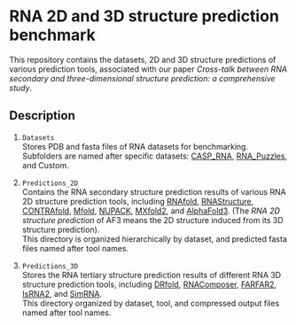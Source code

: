# RNA 2D and 3D structure prediction benchmark

This repository contains the datasets, 2D and 3D structure predictions of various prediction tools, associated with our paper *Cross-talk between RNA secondary and three-dimensional structure prediction: a comprehensive study*.

## Description  

1. `Datasets`  
Stores PDB and fasta files of RNA datasets for benchmarking.\
Subfolders are named after specific datasets: [CASP_RNA](https://predictioncenter.org/casp15/index.cgi), [RNA_Puzzles](https://www.rnapuzzles.org/), and Custom.  

2. `Predictions_2D`  
Contains the RNA secondary structure prediction results of various RNA 2D structure prediction tools, including
[RNAfold](http://rna.tbi.univie.ac.at/cgi-bin/RNAWebSuite/RNAfold.cgi),
[RNAStructure](https://doi.org/10.1186/1471-2105-11-129),
[CONTRAfold](https://doi.org/10.1093/bioinformatics/btl246),
[Mfold](https://doi.org/10.1093/nar/gkg595),
[NUPACK](https://doi.org/10.1002/jcc.21596),
[MXfold2](https://doi.org/10.1038/s41467-021-21194-4),
and [AlphaFold3](https://github.com/google-deepmind/alphafold3).
(The *RNA 2D structure prediction* of AF3 means the 2D structure induced from its 3D structure prediction).\
This directory is organized hierarchically by dataset, and predicted fasta files named after tool names.  

3. `Predictions_3D`  
Stores the RNA tertiary structure prediction results of different RNA 3D structure prediction tools, including
[DRfold](https://github.com/leeyang/DRfold),
[RNAComposer](https://rnacomposer.cs.put.poznan.pl/),
[FARFAR2](https://doi.org/10.1016/j.str.2020.05.011),
[IsRNA2](https://10.1021/acs.jpcb.1c07288),
and [SimRNA](https://doi.org/10.1093/nar/gkv1479).\
This directory organized by dataset, tool, and compressed output files named after tool names. 
